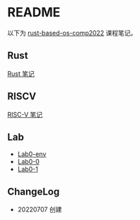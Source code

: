 # README

以下为 [rust-based-os-comp2022](https://github.com/LearningOS/rust-based-os-comp2022/blob/main/scheduling.md) 课程笔记。

## Rust

[Rust 笔记](./rust.md)

## RISCV

[RISC-V 笔记](./riscv.md)

## Lab

- [Lab0-env](./lab0-env.md)
- [Lab0-0](./lab0-0.md)
- [Lab0-1](./lab0-1.md)

## ChangeLog

- 20220707 创建
